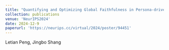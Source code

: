 ```yaml
---
title: "Quantifying and Optimizing Global Faithfulness in Persona-driven Role-playing."
collection: publications
venue: 'NeurIPS2024'
date: 2024-12-9
paperurl: 'https://neurips.cc/virtual/2024/poster/94451'
---
```

Letian Peng, Jingbo Shang
